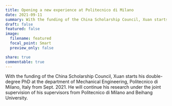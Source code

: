 ```yaml
---
title: Opening a new experience at Politecnico di Milano
date: 2021-09-11
summary: With the funding of the China Scholarship Council, Xuan starts his double-degree PhD at the department of Mechanical Engineering, Politecnico di Milano, Italy from Sept. 2021. He will continue his research under the joint supervision of his supervisors from Politecnico di Milano and Beihang University.
draft: false
featured: false
image:
  filename: featured
  focal_point: Smart
  preview_only: false

share: true
commentable: true
---
```

With the funding of the China Scholarship Council, Xuan starts his double-degree PhD at the department of Mechanical Engineering, Politecnico di Milano, Italy from Sept. 2021. He will continue his research under the joint supervision of his supervisors from Politecnico di Milano and Beihang University.
